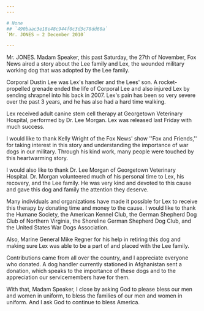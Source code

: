 ```yaml
---
---

# None
## `490baac3e18e48c944f0c3d3c78dd60a`
`Mr. JONES — 2 December 2010`

---
```



Mr. JONES. Madam Speaker, this past Saturday, the 27th of November, 
Fox News aired a story about the Lee family and Lex, the wounded 
military working dog that was adopted by the Lee family.

Corporal Dustin Lee was Lex's handler and the Lees' son. A rocket-
propelled grenade ended the life of Corporal Lee and also injured Lex 
by sending shrapnel into his back in 2007. Lex's pain has been so very 
severe over the past 3 years, and he has also had a hard time walking.



Lex received adult canine stem cell therapy at Georgetown Veterinary 
Hospital, performed by Dr. Lee Morgan. Lex was released last Friday 
with much success.

I would like to thank Kelly Wright of the Fox News' show ''Fox and 
Friends,'' for taking interest in this story and understanding the 
importance of war dogs in our military. Through his kind work, many 
people were touched by this heartwarming story.

I would also like to thank Dr. Lee Morgan of Georgetown Veterinary 
Hospital. Dr. Morgan volunteered much of his personal time to Lex, his 
recovery, and the Lee family. He was very kind and devoted to this 
cause and gave this dog and family the attention they deserve.

Many individuals and organizations have made it possible for Lex to 
receive this therapy by donating time and money to the cause. I would 
like to thank the Humane Society, the American Kennel Club, the German 
Shepherd Dog Club of Northern Virginia, the Shoreline German Shepherd 
Dog Club, and the United States War Dogs Association.

Also, Marine General Mike Regner for his help in retiring this dog 
and making sure Lex was able to be a part of and placed with the Lee 
family.

Contributions came from all over the country, and I appreciate 
everyone who donated. A dog handler currently stationed in Afghanistan 
sent a donation, which speaks to the importance of these dogs and to 
the appreciation our servicemembers have for them.

With that, Madam Speaker, I close by asking God to please bless our 
men and women in uniform, to bless the families of our men and women in 
uniform. And I ask God to continue to bless America.

